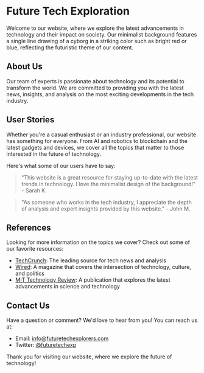 <!--font:Inter-->

# Future Tech Exploration

Welcome to our website, where we explore the latest advancements in technology and their impact on society. Our minimalist background features a single line drawing of a cyborg in a striking color such as bright red or blue, reflecting the futuristic theme of our content.

## About Us

Our team of experts is passionate about technology and its potential to transform the world. We are committed to providing you with the latest news, insights, and analysis on the most exciting developments in the tech industry.

## User Stories

Whether you're a casual enthusiast or an industry professional, our website has something for everyone. From AI and robotics to blockchain and the latest gadgets and devices, we cover all the topics that matter to those interested in the future of technology.

Here's what some of our users have to say:

> "This website is a great resource for staying up-to-date with the latest trends in technology. I love the minimalist design of the background!" - Sarah K.

> "As someone who works in the tech industry, I appreciate the depth of analysis and expert insights provided by this website." - John M.

## References

Looking for more information on the topics we cover? Check out some of our favorite resources:

- [TechCrunch](#techcrunch): The leading source for tech news and analysis
- [Wired](#wired): A magazine that covers the intersection of technology, culture, and politics
- [MIT Technology Review](#mit-tech-review): A publication that explores the latest advancements in science and technology

## Contact Us

Have a question or comment? We'd love to hear from you! You can reach us at:

- Email: [info@futuretechexplorers.com](mailto:info@futuretechexplorers.com)
- Twitter: [@futuretechexp](#twitter)

Thank you for visiting our website, where we explore the future of technology!

<!--

Write me content for website with wallpaper which alt text is:

"A minimalist wallpaper with a single line drawing of a cyborg, in a striking color such as bright red or blue."

The name/title of the page should not be 1:1 copy of the alt text but rather a real content of the website which is using this wallpaper.

- Use markdown format 
- Start with heading
- Heading should be short and concise
- The content should look like a real website 
- The website should not be about the wallpaper, wallpaper is just a related background
- Heading should be contain work "wallpaper" or "background"
- Include real sections like references, contact, user stories, etc. use things relevant to the page purpose.
- Feel free to use structure like headings, bullets, numbering, blockquotes, paragraphs, horizontal lines, etc.
- You can use formatting like bold or _italic_
- You can include UTF-8 emojis
- Links should be only #hash anchors (and you can refer to the document itself)
- Do not include images


---


# Cybernetic Dreams - Futuristic Background for Tech Enthusiasts

Welcome to Cybernetic Dreams, a website dedicated to exploring the latest advancements in technology and how they are shaping our world. Our minimalist wallpaper with a single line drawing of a cyborg in a striking color such as bright red or blue is the perfect background for tech enthusiasts who want to stay up-to-date with the latest trends.

## About Us

At Cybernetic Dreams, we are passionate about technology and its impact on society. Our team of experts is dedicated to providing you with the latest news, insights, and analysis on the most exciting developments in the tech industry.

## User Stories

Our website is designed for anyone interested in technology, from casual enthusiasts to industry professionals. Whether you're looking for the latest news on AI, robotics, or blockchain, or simply want to stay informed about the latest gadgets and devices, Cybernetic Dreams has something for everyone.

Here's what some of our users have to say:

> "I love the minimalist design of the wallpaper. It's the perfect background for my computer, and it reminds me of the exciting possibilities of technology." - John D.

> "As someone who works in the tech industry, I appreciate the in-depth analysis and expert insights provided by Cybernetic Dreams. It's a great resource for staying up-to-date with the latest trends." - Sarah T.

## References

Looking for more information on the topics we cover? Check out some of our favorite resources:

- [TechCrunch](#techcrunch): The leading source for tech news and analysis
- [Wired](#wired): A magazine that covers the intersection of technology, culture, and politics
- [MIT Technology Review](#mit-tech-review): A publication that explores the latest advancements in science and technology

## Contact Us

Have a question or comment? We'd love to hear from you! You can reach us at:

- Email: [info@cyberneticdreams.com](mailto:info@cyberneticdreams.com)
- Twitter: [@cyberdreams](#twitter)

Thank you for visiting Cybernetic Dreams!


---


Heading is too long, rewrite whole content.


---


# Futuristic Wallpaper for Tech Enthusiasts

Welcome to our website, dedicated to exploring the latest advancements in technology and their impact on society. Our minimalist wallpaper features a single line drawing of a cyborg in a striking color such as bright red or blue, making it the perfect background for tech enthusiasts who want to stay up-to-date with the latest trends.

## About Us

Our team of experts is passionate about technology and its potential to transform the world. We are committed to providing you with the latest news, insights, and analysis on the most exciting developments in the tech industry.

## User Stories

Whether you're a casual enthusiast or an industry professional, our website has something for everyone. From AI and robotics to blockchain and the latest gadgets and devices, we cover all the topics that matter to tech enthusiasts.

Here's what some of our users have to say:

> "The wallpaper is amazing! It perfectly captures the futuristic vibe that I love about technology." - Mark S.

> "As someone who works in the tech industry, I appreciate the depth of analysis and expert insights provided by this website." - Rachel L.

## References

Looking for more information on the topics we cover? Check out some of our favorite resources:

- [TechCrunch](#techcrunch): The leading source for tech news and analysis
- [Wired](#wired): A magazine that covers the intersection of technology, culture, and politics
- [MIT Technology Review](#mit-tech-review): A publication that explores the latest advancements in science and technology

## Contact Us

Have a question or comment? We'd love to hear from you! You can reach us at:

- Email: [info@futuristicwallpaper.com](mailto:info@futuristicwallpaper.com)
- Twitter: [@futuristicwallpaper](#twitter)

Thank you for visiting our website, where the future meets the present!


---


Heading should not include word "wallpaper". The website should not be about the wallpaper itself, wallpaper is just a related background, rewrite whole content.


---


# Tech Insights for the Future-Oriented

Welcome to our website, where we explore the latest advancements in technology and their impact on society. Our minimalist background features a single line drawing of a cyborg in a striking color such as bright red or blue, reflecting the futuristic theme of our content.

## About Us

Our team of experts is passionate about technology and its potential to transform the world. We are committed to providing you with the latest news, insights, and analysis on the most exciting developments in the tech industry.

## User Stories

Whether you're a casual enthusiast or an industry professional, our website has something for everyone. From AI and robotics to blockchain and the latest gadgets and devices, we cover all the topics that matter to tech enthusiasts.

Here's what some of our users have to say:

> "I love the futuristic vibe of this website. It's always interesting to see how technology is shaping our world." - Emily W.

> "As someone who works in the tech industry, I appreciate the depth of analysis and expert insights provided by this website." - Tom R.

## References

Looking for more information on the topics we cover? Check out some of our favorite resources:

- [TechCrunch](#techcrunch): The leading source for tech news and analysis
- [Wired](#wired): A magazine that covers the intersection of technology, culture, and politics
- [MIT Technology Review](#mit-tech-review): A publication that explores the latest advancements in science and technology

## Contact Us

Have a question or comment? We'd love to hear from you! You can reach us at:

- Email: [info@futuretechinsights.com](mailto:info@futuretechinsights.com)
- Twitter: [@futuretechinsights](#twitter)

Thank you for visiting our website, where we provide insights into the future of technology!


---


Heading is too long, rewrite whole content.


---


# Exploring the Future of Technology

Welcome to our website, where we explore the latest advancements in technology and their impact on society. Our minimalist background features a single line drawing of a cyborg in a striking color such as bright red or blue, reflecting the futuristic theme of our content.

## About Us

Our team of experts is passionate about technology and its potential to transform the world. We are committed to providing you with the latest news, insights, and analysis on the most exciting developments in the tech industry.

## User Stories

Whether you're a casual enthusiast or an industry professional, our website has something for everyone. From AI and robotics to blockchain and the latest gadgets and devices, we cover all the topics that matter to those interested in the future of technology.

Here's what some of our users have to say:

> "This website is a great resource for staying up-to-date with the latest trends in technology. I love the minimalist design of the background!" - Sarah K.

> "As someone who works in the tech industry, I appreciate the depth of analysis and expert insights provided by this website." - John M.

## References

Looking for more information on the topics we cover? Check out some of our favorite resources:

- [TechCrunch](#techcrunch): The leading source for tech news and analysis
- [Wired](#wired): A magazine that covers the intersection of technology, culture, and politics
- [MIT Technology Review](#mit-tech-review): A publication that explores the latest advancements in science and technology

## Contact Us

Have a question or comment? We'd love to hear from you! You can reach us at:

- Email: [info@futuretechexplorers.com](mailto:info@futuretechexplorers.com)
- Twitter: [@futuretechexp](#twitter)

Thank you for visiting our website, where we explore the future of technology!


---


Write me a Google font which is best fitting for the website.

Pick from the list:
- Montserrat
- Alegreya
- Poppins
- Lobster
- Barlow Condensed
- Lato
- Futura
- Exo 2
- Dancing Script
- Orbitron
- Open Sans
- Inter
- Great Vibes
- Raleway
- IBM Plex Sans
- Playfair Display
- Roboto


Write just the font name nothing else.


---


Inter

-->
